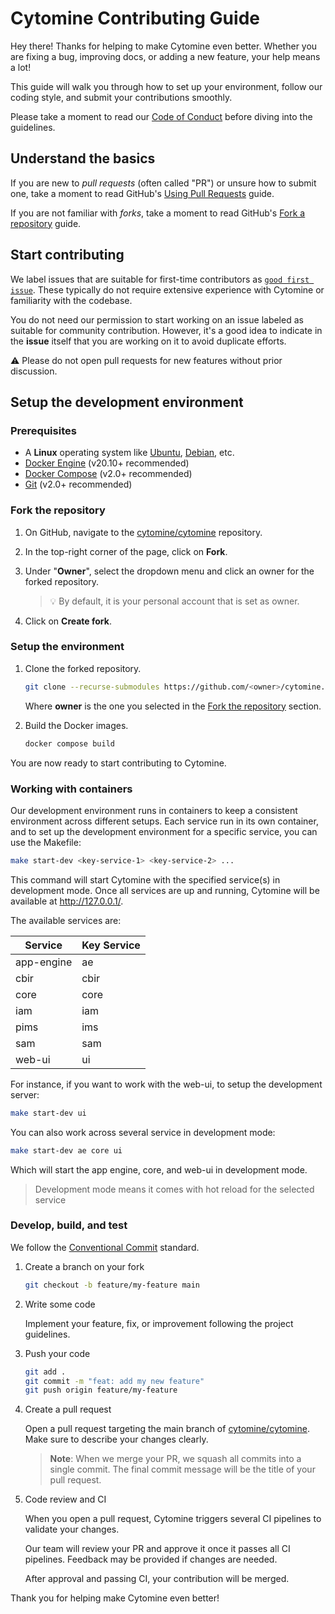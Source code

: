 # Cytomine Contributing Guide

Hey there!
Thanks for helping to make Cytomine even better. Whether you are fixing a bug, improving docs, or adding a new feature, your help means a lot!

This guide will walk you through how to set up your environment, follow our coding style, and submit your contributions smoothly.

Please take a moment to read our [Code of Conduct](https://doc.uliege.cytomine.org/community/code-of-conduct) before diving into the guidelines.

## Understand the basics

If you are new to *pull requests* (often called "PR") or unsure how to submit one, take a moment to read GitHub's [Using Pull Requests](https://docs.github.com/en/pull-requests/collaborating-with-pull-requests/proposing-changes-to-your-work-with-pull-requests/about-pull-requests) guide.

If you are not familiar with *forks*, take a moment to read GitHub's [Fork a repository](https://docs.github.com/en/pull-requests/collaborating-with-pull-requests/working-with-forks/fork-a-repo) guide.

## Start contributing

We label issues that are suitable for first-time contributors as [`good first issue`](https://github.com/cytomine/cytomine/issues?q=is%3Aissue%20state%3Aopen%20label%3A%22good%20first%20issue%22). These typically do not require extensive experience with Cytomine or familiarity with the codebase.

You do not need our permission to start working on an issue labeled as suitable for community contribution. However, it's a good idea to indicate in the **issue** itself that you are working on it to avoid duplicate efforts.

:warning: Please do not open pull requests for new features without prior discussion.

## Setup the development environment

### Prerequisites

- A **Linux** operating system like [Ubuntu](https://ubuntu.com/), [Debian](https://www.debian.org/), etc.
- [Docker Engine](https://docs.docker.com/get-docker/) (v20.10+ recommended)
- [Docker Compose](https://docs.docker.com/compose/) (v2.0+ recommended)
- [Git](https://git-scm.com/) (v2.0+ recommended)

### Fork the repository

1. On GitHub, navigate to the [cytomine/cytomine](https://github.com/cytomine/cytomine) repository.

2. In the top-right corner of the page, click on **Fork**.

3. Under "**Owner**", select the dropdown menu and click an owner for the forked repository.

    > :bulb: By default, it is your personal account that is set as owner. 

4. Click on **Create fork**.

### Setup the environment

1. Clone the forked repository.

    ```bash
    git clone --recurse-submodules https://github.com/<owner>/cytomine.git
    ```

    Where **owner** is the one you selected in the [Fork the repository](#fork-the-repository) section.

2. Build the Docker images.

    ```bash
    docker compose build
    ```

You are now ready to start contributing to Cytomine.

### Working with containers

Our development environment runs in containers to keep a consistent environment across different setups. Each service run in its own container, and to set up the development environment for a specific service, you can use the Makefile:

```bash
make start-dev <key-service-1> <key-service-2> ...
```

This command will start Cytomine with the specified service(s) in development mode. Once all services are up and running, Cytomine will be available at <http://127.0.0.1/>.

The available services are:

| Service       | Key Service |
|---------------|-------------|
| app-engine    | ae          |
| cbir          | cbir        |
| core          | core        |
| iam           | iam         |
| pims          | ims         |
| sam           | sam         |
| web-ui        | ui          |

For instance, if you want to work with the web-ui, to setup the development server:

```bash
make start-dev ui
```

You can also work across several service in development mode:

```bash
make start-dev ae core ui
```

Which will start the app engine, core, and web-ui in development mode.

> Development mode means it comes with hot reload for the selected service

### Develop, build, and test

We follow the [Conventional Commit](https://www.conventionalcommits.org/en/v1.0.0/) standard.

1. Create a branch on your fork

    ```bash
    git checkout -b feature/my-feature main
    ```

2. Write some code

    Implement your feature, fix, or improvement following the project guidelines.

3. Push your code

    ```bash
    git add .
    git commit -m "feat: add my new feature"
    git push origin feature/my-feature
    ```

4. Create a pull request

    Open a pull request targeting the main branch of [cytomine/cytomine](https://github.com/cytomine/cytomine). Make sure to describe your changes clearly.

    > **Note**: When we merge your PR, we squash all commits into a single commit. The final commit message will be the title of your pull request.

5. Code review and CI

    When you open a pull request, Cytomine triggers several CI pipelines to validate your changes.

    Our team will review your PR and approve it once it passes all CI pipelines. Feedback may be provided if changes are needed.

    After approval and passing CI, your contribution will be merged.

Thank you for helping make Cytomine even better!
